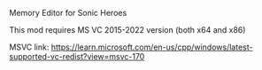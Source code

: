Memory Editor for Sonic Heroes

This mod requires MS VC 2015-2022 version (both x64 and x86)

MSVC link: https://learn.microsoft.com/en-us/cpp/windows/latest-supported-vc-redist?view=msvc-170
